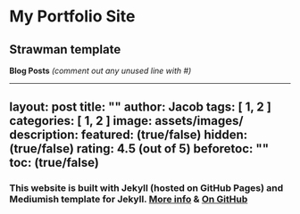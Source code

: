 # My Portfolio Site

## Strawman template

**Blog Posts** _(comment out any unused line with #)_

---
layout: post
title:  ""
author: Jacob
tags: [ 1, 2 ]
categories: [ 1, 2 ]
image: assets/images/
description:
featured: (true/false)
hidden: (true/false)
rating: 4.5 (out of 5)
beforetoc: ""
toc: (true/false)
---

### This website is built with Jekyll (hosted on GitHub Pages) and Mediumish template for Jekyll. [More info](https://bootstrapstarter.com/bootstrap-templates/template-mediumish-bootstrap-jekyll/) & [On GitHub](https://github.com/wowthemesnet/mediumish-theme-jekyll)

